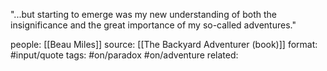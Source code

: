 "...but starting to emerge was my new understanding of both the insignificance and the great importance of my so-called adventures."



people: [[Beau Miles]]
source: [[The Backyard Adventurer (book)]]
format: #input/quote 
tags: #on/paradox #on/adventure 
related: 
